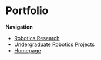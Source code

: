 # Portfolio

**Navigation**
* [Robotics Research](/md/ubc.md)
* [Undergraduate Robotics Projects](/md/queens.md)
* [Homepage](/README.md)